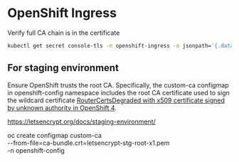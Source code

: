 # OpenShift Ingress

Verify full CA chain is in the certificate

```bash
kubectl get secret console-tls -n openshift-ingress -o jsonpath='{.data.tls\.crt}' | base64 -d | openssl crl2pkcs7 -nocrl -certfile /dev/stdin | openssl pkcs7 -print_certs -noout
```

## For staging environment

Ensure OpenShift trusts the root CA. Specifically, the custom-ca configmap in openshift-config namespace includes the root CA certificate used to sign the wildcard certificate [RouterCertsDegraded with x509 certificate signed by unknown authority in OpenShift 4](https://access.redhat.com/solutions/4542531).

<https://letsencrypt.org/docs/staging-environment/>

oc create configmap custom-ca \
  --from-file=ca-bundle.crt=letsencrypt-stg-root-x1.pem \
  -n openshift-config
